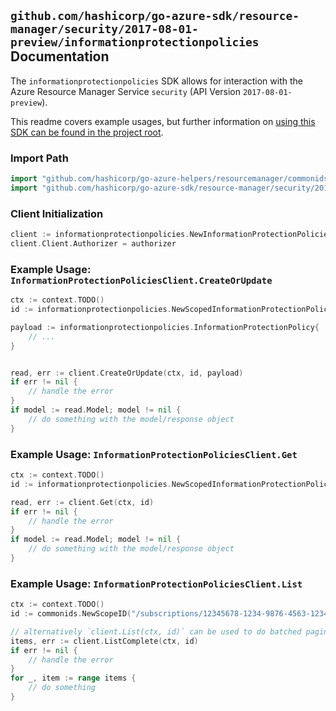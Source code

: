 
## `github.com/hashicorp/go-azure-sdk/resource-manager/security/2017-08-01-preview/informationprotectionpolicies` Documentation

The `informationprotectionpolicies` SDK allows for interaction with the Azure Resource Manager Service `security` (API Version `2017-08-01-preview`).

This readme covers example usages, but further information on [using this SDK can be found in the project root](https://github.com/hashicorp/go-azure-sdk/tree/main/docs).

### Import Path

```go
import "github.com/hashicorp/go-azure-helpers/resourcemanager/commonids"
import "github.com/hashicorp/go-azure-sdk/resource-manager/security/2017-08-01-preview/informationprotectionpolicies"
```


### Client Initialization

```go
client := informationprotectionpolicies.NewInformationProtectionPoliciesClientWithBaseURI("https://management.azure.com")
client.Client.Authorizer = authorizer
```


### Example Usage: `InformationProtectionPoliciesClient.CreateOrUpdate`

```go
ctx := context.TODO()
id := informationprotectionpolicies.NewScopedInformationProtectionPolicyID("/subscriptions/12345678-1234-9876-4563-123456789012/resourceGroups/some-resource-group", "custom")

payload := informationprotectionpolicies.InformationProtectionPolicy{
	// ...
}


read, err := client.CreateOrUpdate(ctx, id, payload)
if err != nil {
	// handle the error
}
if model := read.Model; model != nil {
	// do something with the model/response object
}
```


### Example Usage: `InformationProtectionPoliciesClient.Get`

```go
ctx := context.TODO()
id := informationprotectionpolicies.NewScopedInformationProtectionPolicyID("/subscriptions/12345678-1234-9876-4563-123456789012/resourceGroups/some-resource-group", "custom")

read, err := client.Get(ctx, id)
if err != nil {
	// handle the error
}
if model := read.Model; model != nil {
	// do something with the model/response object
}
```


### Example Usage: `InformationProtectionPoliciesClient.List`

```go
ctx := context.TODO()
id := commonids.NewScopeID("/subscriptions/12345678-1234-9876-4563-123456789012/resourceGroups/some-resource-group")

// alternatively `client.List(ctx, id)` can be used to do batched pagination
items, err := client.ListComplete(ctx, id)
if err != nil {
	// handle the error
}
for _, item := range items {
	// do something
}
```

